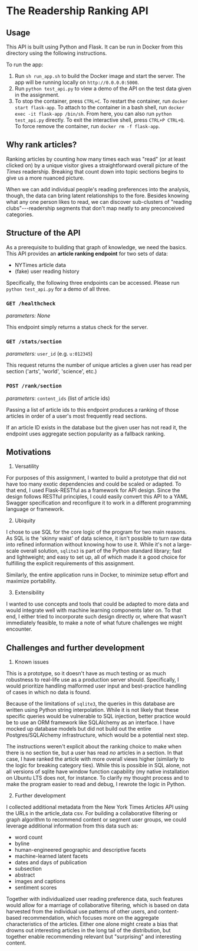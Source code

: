 # The Readership Ranking API
##

## Usage

This API is built using Python and Flask. It can be run in Docker from this directory using the following instructions.

To run the app:

1. Run `sh run_app.sh` to build the Docker image and start the server. The app will be running locally on `http://0.0.0.0:5000`.
2. Run `python test_api.py` to view a demo of the API on the test data given in the assignment.
3. To stop the container, press `CTRL+C`.
To restart the container, run `docker start flask-app`. To attach to the container in a bash shell, run `docker exec -it flask-app /bin/sh`. From here, you can also run `python test_api.py` directly. To exit the interactive shell, press `CTRL+P CTRL+Q`.
To force remove the container, run `docker rm -f flask-app`.

## Why rank articles?

Ranking articles by counting how many times each was "read" (or at least clicked on) by a unique visitor gives a straightforward overall picture of the _Times_ readership. Breaking that count down into topic sections begins to give us a more nuanced picture.

When we can add individual people's reading preferences into the analysis, though, the data can bring latent relationships to the fore. Besides knowing what any one person likes to read, we can discover sub-clusters of "reading clubs"---readership segments that don't map neatly to any preconceived categories. 

## Structure of the API
As a prerequisite to building that graph of knowledge, we need the basics. This API provides an **article ranking endpoint** for two sets of data:
- NYTimes article data
- (fake) user reading history 

Specifically, the following three endpoints can be accessed. Please run `python test_api.py` for a demo of all three.

### `GET /healthcheck`

_parameters:_ _None_

This endpoint simply returns a status check for the server.

### `GET /stats/section`

_parameters:_ `user_id` (e.g. `u:012345`)

This request returns the number of unique articles a given user has read per section ('arts', 'world', 'science', etc.)

### `POST /rank/section`

_parameters_: `content_ids` (list of article ids)

Passing a list of article ids to this endpoint produces a ranking of those articles in order of a user's most frequently read sections.

If an article ID exists in the database but the given user has not read it, the endpoint uses aggregate section popularity as a fallback ranking.

## Motivations

1. Versatility

For purposes of this assignment, I wanted to build a prototype that did not have too many exotic dependencies and could be scaled or adapted. To that end, I used Flask-RESTful as a framework for API design. Since the design follows RESTful principles, I could easily convert this API to a YAML Swagger specification and reconfigure it to work in a different programming language or framework.

2. Ubiquity

 I chose to use SQL for the core logic of the program for two main reasons. As SQL is the 'skinny waist' of data science, it isn't possible to turn raw data into refined information without knowing how to use it. While it's not a large-scale overall solution, `sqlite3` is part of the Python standard library; fast and lightweight; and easy to set up, all of which made it a good choice for fulfilling the explicit requirements of this assignment.

  Similarly, the entire application runs in Docker, to minimize setup effort and maximize portability.

 3. Extensibility

 I wanted to use concepts and tools that could be adapted to more data and would integrate well with machine learning components later on. To that end, I either tried to incorporate such design directly or, where that wasn't immediately feasible, to make a note of what future challenges we might encounter.

 ## Challenges and further development

 1. Known issues
 
 This is a prototype, so it doesn't have as much testing or as much robustness to real-life use as a production server should. Specifically, I would prioritize handling malformed user input and best-practice handling of cases in which no data is found. 

 Because of the limitations of `sqlite3`, the queries in this database are written using Python string interpolation. While it is not likely that these specific queries would be vulnerable to SQL injection, better practice would be to use an ORM framework like SQLAlchemy as an interface. I have mocked up database models but did not build out the entire Postgres/SQLAlchemy infrastructure, which would be a potential next step.

 The instructions weren't explicit about the ranking choice to make when there is no section tie, but a user has read _no_ articles in a section. In that case, I have ranked the article with more overall views higher (similarly to the logic for breaking category ties). While this is possible in SQL alone, not all versions of sqlite have window function capability (my native installation on Ubuntu LTS does not, for instance. To clarify my thought process and to make the program easier to read and debug, I rewrote the logic in Python.

2. Further development

I collected additional metadata from the New York Times Articles API using the URLs in the article_data csv. For building a collaborative filtering or graph algorithm to recommend content or segment user groups, we could leverage additional information from this data such as: 

- word count 
- byline
- human-engineered geographic and descriptive facets
- machine-learned latent facets
- dates and days of publication
- subsection
- abstract
- images and captions
- sentiment scores

Together with individualized user reading preference data, such features would allow for a marriage of collaborative filtering, which is based on data harvested from the individual use patterns of other users, and content-based recommendation, which focuses more on the aggregate characteristics of the articles. Either one alone might create a bias that drowns out interesting articles in the long tail of the distribution, but together enable recommending relevant but "surprising" and interesting content.